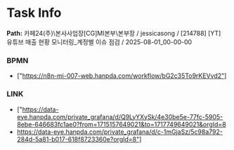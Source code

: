 # Task Info

**Path:** 카페24(주)\본사사업장\[CG]MI본부\본부장 / jessicasong / [214788] [YT] 유튜브 매출 현황 모니터링_계정별 이슈 점검 / 2025-08-01_00-00-00

### BPMN
- ["https://n8n-mi-007-web.hanpda.com/workflow/bG2c35To9rKEVvd2"]

### LINK
- ["https://data-eye.hanpda.com/private_grafana/d/Q9LyYXySk/4e30be5e-77fc-5905-8ebe-646683fc1ae0?from=1715157649021&to=1717749649021&orgId=8
- https://data-eye.hanpda.com/private_grafana/d/c-1mGjaSz/5c98a792-284d-5a81-b017-618f8723360e?orgId=8"]

